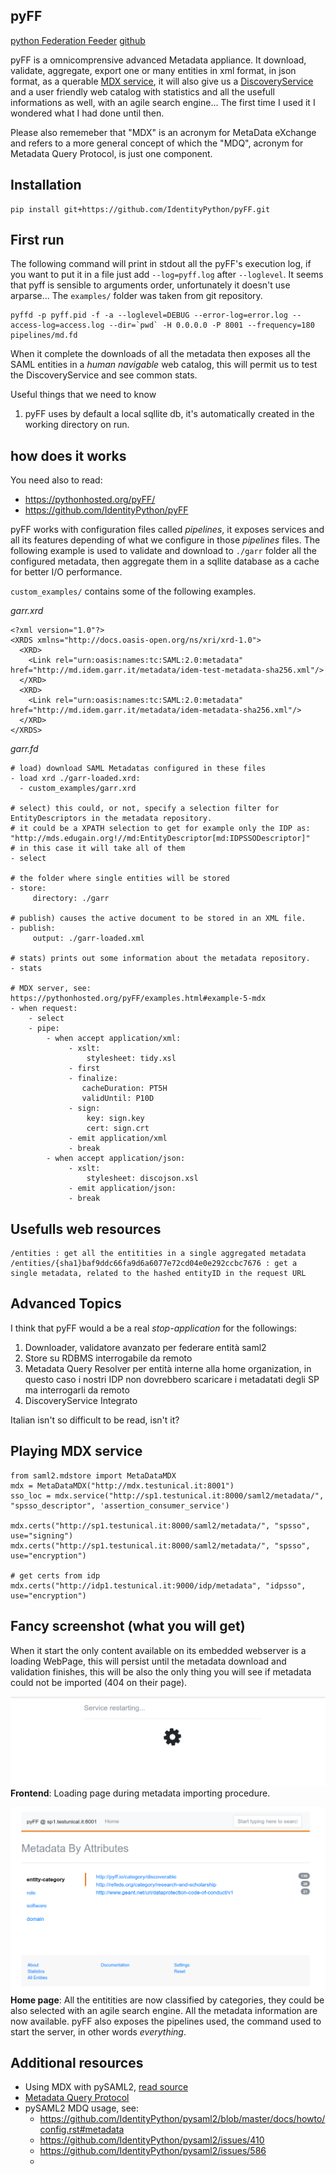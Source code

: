 pyFF
----
[python Federation Feeder](http://pyff.io/)
[github](https://github.com/IdentityPython/pyFF)

pyFF is a omnicomprensive advanced Metadata appliance. 
It download, validate, aggregate, export one or many entities in xml format, in json format, as a querable [MDX service](https://datatracker.ietf.org/doc/draft-young-md-query-saml/), it will also give us a [DiscoveryService](http://docs.oasis-open.org/security/saml/Post2.0/sstc-saml-idp-discovery.pdf) and a user friendly web catalog with statistics and all the usefull informations as well, with an agile search engine... The first time I used it I wondered what I had done until then.

Please also rememeber that "MDX" is an acronym for MetaData eXchange and refers to a more general concept of which the "MDQ", acronym for Metadata Query Protocol, is just one component.

## Installation
````
pip install git+https://github.com/IdentityPython/pyFF.git
````

## First run

The following command will print in stdout all the pyFF's execution log, if you want to put it in a file just add `--log=pyff.log` after `--loglevel`.
It seems that pyff is sensible to arguments order, unfortunately it doesn't use arparse...
The `examples/` folder was taken from git repository.

````
pyffd -p pyff.pid -f -a --loglevel=DEBUG --error-log=error.log --access-log=access.log --dir=`pwd` -H 0.0.0.0 -P 8001 --frequency=180 pipelines/md.fd
````

When it complete the downloads of all the metadata then exposes all the SAML entities in a _human navigable_ web catalog, this will permit us to test the DiscoveryService and see common stats.

Useful things that we need to know
1. pyFF uses by default a local sqllite db, it's automatically created in the working directory on run.

## how does it works
You need also to read:
- https://pythonhosted.org/pyFF/
- https://github.com/IdentityPython/pyFF

pyFF works with configuration files called _pipelines_, it exposes services and all its features depending of what we configure in those _pipelines_ files. The following example is used to validate and download to `./garr` folder all the configured metadata, then aggregate them in a sqllite database as a cache for better I/O performance.

`custom_examples/` contains some of the following examples.

*garr.xrd*
````
<?xml version="1.0"?>
<XRDS xmlns="http://docs.oasis-open.org/ns/xri/xrd-1.0">
  <XRD>
    <Link rel="urn:oasis:names:tc:SAML:2.0:metadata" href="http://md.idem.garr.it/metadata/idem-test-metadata-sha256.xml"/>
  </XRD>
  <XRD>
    <Link rel="urn:oasis:names:tc:SAML:2.0:metadata" href="http://md.idem.garr.it/metadata/idem-metadata-sha256.xml"/>
  </XRD>
</XRDS>
````

*garr.fd*
````
# load) download SAML Metadatas configured in these files
- load xrd ./garr-loaded.xrd:
  - custom_examples/garr.xrd
  
# select) this could, or not, specify a selection filter for EntityDescriptors in the metadata repository.
# it could be a XPATH selection to get for example only the IDP as: "http://mds.edugain.org!//md:EntityDescriptor[md:IDPSSODescriptor]"
# in this case it will take all of them
- select

# the folder where single entities will be stored
- store:
     directory: ./garr

# publish) causes the active document to be stored in an XML file.
- publish:
     output: ./garr-loaded.xml

# stats) prints out some information about the metadata repository.
- stats

# MDX server, see: https://pythonhosted.org/pyFF/examples.html#example-5-mdx
- when request:
    - select
    - pipe:
        - when accept application/xml:
             - xslt:
                 stylesheet: tidy.xsl
             - first
             - finalize:
                cacheDuration: PT5H
                validUntil: P10D
             - sign:
                 key: sign.key
                 cert: sign.crt
             - emit application/xml
             - break
        - when accept application/json:
             - xslt:
                 stylesheet: discojson.xsl
             - emit application/json:
             - break
````

## Usefulls web resources

````
/entities : get all the entitities in a single aggregated metadata
/entities/{sha1}baf9ddc66fa9d6a6077e72cd04e0e292ccbc7676 : get a single metadata, related to the hashed entityID in the request URL
````

## Advanced Topics
I think that pyFF would a be a real _stop-application_ for the followings:

1. Downloader, validatore avanzato per federare entità saml2
2. Store su RDBMS interrogabile da remoto
3. Metadata Query Resolver per entità interne alla home organization, in questo caso i nostri IDP non dovrebbero scaricare i metadatati degli SP ma interrogarli da remoto
4. DiscoveryService Integrato

Italian isn't so difficult to be read, isn't it?


## Playing MDX service

````
from saml2.mdstore import MetaDataMDX
mdx = MetaDataMDX("http://mdx.testunical.it:8001")
sso_loc = mdx.service("http://sp1.testunical.it:8000/saml2/metadata/", "spsso_descriptor", 'assertion_consumer_service')

mdx.certs("http://sp1.testunical.it:8000/saml2/metadata/", "spsso", use="signing")
mdx.certs("http://sp1.testunical.it:8000/saml2/metadata/", "spsso", use="encryption")

# get certs from idp
mdx.certs("http://idp1.testunical.it:9000/idp/metadata", "idpsso", use="encryption") 
````


## Fancy screenshot (what you will get)

When it start the only content available on its embedded webserver is a loading WebPage, this will persist until the metadata download and validation finishes, this will be also the only thing you will see if metadata could not be imported (404 on their page).


![Loading](gallery/service_request.png)
**Frontend**: Loading page during metadata importing procedure. 


![Home](gallery/Selezione_537.png)
**Home page**: All the entitities are now classified by categories, they could be also selected with an agile search engine. All the metadata information are now available. pyFF also exposes the pipelines used, the command used to start the server, in other words _everything_.

Additional resources
--------------------

- Using MDX with pySAML2, [read source](https://github.com/IdentityPython/pysaml2/blob/master/src/saml2/mdstore.py#L781)
- [Metadata Query Protocol](https://github.com/iay/md-query)
- pySAML2 MDQ usage, see:
  - https://github.com/IdentityPython/pysaml2/blob/master/docs/howto/config.rst#metadata
  - https://github.com/IdentityPython/pysaml2/issues/410
  - https://github.com/IdentityPython/pysaml2/issues/586
  - 
